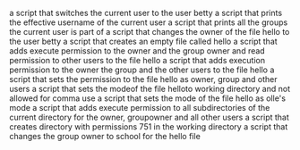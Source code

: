 a script that switches the current user to the user betty
a script that prints the effective username of the current user
a script that prints all the groups the current user is part of
a script that changes the owner of the file hello to the user betty
a script that creates an empty file called hello
a script that adds execute permission to the owner and the group owner and read permission to other users to the file hello
a script that adds execution permission to the owner the group and the other users to the file hello
a script that sets the permission to the file hello as owner, group and other users
a script that sets the modeof the file helloto working directory and not allowed for comma use
a script that sets the mode of the file hello as olle's mode
a script that adds execute permission to all subdirectories of the current directory for the owner, groupowner and all other users
a script that creates directory with permissions 751 in the working directory
a script that changes the group owner to school for the hello file

